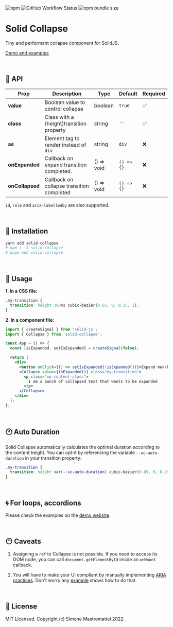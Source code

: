 ![npm](https://img.shields.io/npm/v/solid-collapse?color=46c119) ![GitHub Workflow Status](https://img.shields.io/github/workflow/status/smastrom/solid-collapse/Tests?color=46c119&label=tests) ![npm bundle size](https://img.shields.io/bundlephobia/minzip/solid-collapse?color=46c119)

# Solid Collapse

Tiny and performant collapse component for SolidJS.

[Demo and examples](https://solid-collapse.netlify.app)

<br />

## :jigsaw: API

| Prop            | Description                               | Type       | Default    | Required           |
| --------------- | ----------------------------------------- | ---------- | ---------- | ------------------ |
| **value**       | Boolean value to control collapse         | boolean    | `true`     | :white_check_mark: |
| **class**       | Class with a (height)transition property  | string     | `''`       | :white_check_mark: |
| **as**          | Element tag to render instead of `div`    | string     | `div`      | :x:                |
| **onExpanded**  | Callback on expand transition completed.  | () => void | `() => {}` | :x:                |
| **onCollapsed** | Callback on collapse transition completed | () => void | `() => {}` | :x:                |

`id`, `role` and `aria-labelledby` are also supported.

<br/>

## :hammer: Installation

```bash
yarn add solid-collapse
# npm i -S solid-collapse
# pnpm add solid-collapse
```

<br/>

## :lollipop: Usage

**1. In a CSS file:**

```css
.my-transition {
  transition: height 300ms cubic-bezier(0.65, 0, 0.35, 1);
}
```

**2. In a component file:**

```jsx
import { createSignal } from 'solid-js';
import { Collapse } from 'solid-collapse';

const App = () => {
  const [isExpanded, setIsExpanded] = createSignal(false);

  return (
    <div>
      <button onClick={() => setIsExpanded(!isExpanded())}>Expand me</button>
      <Collapse value={isExpanded()} class="my-transition">
        <p class="my-content-class">
          I am a bunch of collapsed text that wants to be expanded
        </p>
      </Collapse>
    </div>
  );
};
```

<br />

## :clock1: Auto Duration

Solid Collapse automatically calculates the optimal duration according to the content height. You can opt-it by referencing the variable `--sc-auto-duration` in your transition property:

```css
.my-transition {
  transition: height var(--sc-auto-duration) cubic-bezier(0.65, 0, 0.35, 1);
}
```

<br />

## :cyclone: For loops, accordions

Please check the examples on the [demo website](https://solid-collapse.netlify.app).

<br />

## :no_mouth: Caveats

1. Assigning a `ref` to Collapse is not possible. If you need to access its DOM node, you can call `document.getElementById` inside an `onMount` callback.

2. You will have to make your UI compliant by manually implementing [ARIA practices](https://w3c.github.io/aria-practices/examples/). Don't worry any [example](https://solid-collapse.netlify.app) shows how to do that.

<br />

## :dvd: License

MIT Licensed. Copyright (c) Simone Mastromattei 2022.
